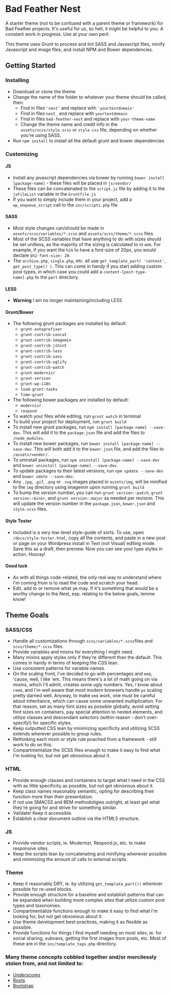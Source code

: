 # Bad Feather Nest

A starter theme (not to be confused with a parent theme or framework) for Bad Feather projects. It's useful for us, so hell, it might be helpful to you. A constant work in progress. Use at your own peril. 

This theme uses Grunt to process and lint SASS and Javascript files, minify Javascript and image files, and install NPM and Bower dependencies. 

## Getting Started
### Installing
* Download or clone the theme
* Change the name of the folder to whatever your theme should be called, then:
  * Find in files `'nest'` and replace with `'yourtextdomain'`
  * Find in files `nest_` and replace with `yourtextdomain`
  * Find in files `bad-feather-nest` and replace with `your-theme-name`
  * Change the theme name and credit info in the `assets/scss/style.scss` or `style.css` file, depending on whether you're using SASS.
* Run `npm install` to install all the default grunt and bower dependencies

### Customizing
#### JS
* Install any javascript dependencies via bower by running `bower install [package-name]` - these files will be placed in `js/vendor/`
* These files can be concatenated to the `script.js` file by adding it to the `jsFileList` variable in the `Gruntfile.js`
* If you want to simply include them in your project, add a `wp_enqueue_script` call to the `inc/scripts.php` file

#### SASS
* Most style changes can/should be made in `assets/scss/variables/*.scss` and `assets/scss/theme/*.scss` files
* Most of the SCSS variables that have anything to do with sizes should be set unitless, as the majority of the sizing is calculated to in `em`s. For example, if you want the `h2`s to have a font-size of 20px, you would declare `$h2-font-size: 20`.
* The `archive.php`, `single.php`, etc. all use `get_template_part( 'content', get_post_type() )`. This can come in handy if you start adding custom post types, in which case you could add a `content-[post-type-name].php` to the `part` directory.

#### LESS
* **Warning** I am no longer maintaining/including LESS

#### Grunt/Bower
* The following grunt packages are installed by default:
  * `grunt-autoprefixer`
  * `grunt-contrib-concat`
  * `grunt-contrib-imagemin`
  * `grunt-contrib-jshint`
  * `grunt-contrib-less`
  * `grunt-contrib-sass`
  * `grunt-contrib-uglify`
  * `grunt-contrib-watch`
  * `grunt-modernizr`
  * `grunt-version`
  * `grunt-wp-i18n`
  * `load-grunt-tasks`
  * `time-grunt`
* The following bower packages are installed by default:
  * `modernizr`
  * `respond`
* To watch your files while editing, run `grunt watch` in terminal
* To build your project for deployment, run `grunt build`
* To install new grunt packages, run `npm install [package-name] --save-dev`. This will add it to the `package.json` file and add the files to `/node_modules`.
* To install new bower packages, run `bower install [package-name] --save-dev`. This will both add it to the `bower.json` file, and add the files to `/assets/vendor/`.
* To uninstall packages, run `npm uninstall [package-name] --save-dev` and `bower uninstall [package-name] --save-dev`.
* To update packages to their latest versions, run `npm update --save-dev` and `bower udate --save-dev`.
* Any `.jpg`, `.gif`, `.png` or `.svg` images placed in `assets/img`, will be minified to the `img` directory using imagemin upon running `grunt build`
* To bump the version number, you can run `grunt version::patch`, `grunt version::minor`, and `grunt version::major` as needed per revision. This will update the version number in the `package.json`, `bower.json` and `style.scss` files.

#### Style Tester
* Included is a very low-level style-guide of sorts. To use, open `/docs/style-tester.html`, copy all the contents, and paste in a new post or page on your Wordpress install in Text (not Visual) editing mode. Save this as a draft, then preview. Now you can see your type styles in action. Hooray!

#### Good luck
* As with all things code-related, the only real way to understand where I'm coming from is to read the code and scratch your head.
* Edit, add to or remove what ye may. If it's something that would be a worthy change to the Nest, esp. relating to the below goals, lemme know!

## Theme Goals

### SASS/CSS
* Handle all customizations through `scss/variables/*.scss`files and `scss/theme/*.scss` files.
* Provide variables and mixins for everything I might need.
* Many mixins apply styles only if they're different than the default. This comes in handy in terms of keeping the CSS lean.
* Use consistent patterns for variable names.
* On the scaling front, I've decided to go with percentages and `em`s, 'cause, well, I like 'em. This means there's a lot of math going on via mixins, which I'll admit, creates some ugly numbers. Yes, I know about `rem`s, and I'm well aware that most modern browsers handle `px` scaling pretty darned well. Anyway, to make `em`s work, one must be careful about inheritance, which can cause some unwanted multiplication. For that reason, set as many font sizes as possible globally, avoid setting font sizes on containers, pay special attention to nested elements, and utilize classes and descendant selectors (within reason - don't over-specify!) for specific styles.
* Keep outputted CSS lean by minimizing specificity and utilizing SCSS extends wherever possible to group rules.
* Rethinking each mixin or style rule poached from a framework - still work to do on this.
* Compartmentalize the SCSS files enough to make it easy to find what I'm looking for, but not get obnoxious about it.

### HTML
* Provide enough classes and containers to target what I need in the CSS with as little specificity as possible, but not get obnoxious about it.
* Keep class names reasonably semantic, opting for describing their function more than their presentation.
* If not use SMACSS and BEM methodoligies outright, at least get what they're going for and strive for something similar.
* Validate! Keep it accessible.
* Establish a clear document outline via the HTML5 structure.

### JS
* Provide vendor scripts, ie. Modernizr, Respond.js, etc. to make responsive sites.
* Keep the scripts lean by concatenating and minifying whenever possible and minimizing the amount of calls to external scripts.

### Theme
* Keep it reasonably DRY, ie. by utilizing `get_template_part())` wherever possible for re-used blocks.
* Provide enough structure for a baseline and establish patterns that can be expanded when building more complex sites that utilize custom post types and taxonomies.
* Compartmentalize functions enough to make it easy to find what I'm looking for, but not get obnoxious about it.
* Use theme development best-practices, making it as flexible as possible.
* Provide functions for things I find myself needing on most sites, ie. for social sharing, subnavs, getting the first images from posts, etc. Most of these are in the `inc/template_tags.php` directory.

### Many theme concepts cobbled together and/or mercilessly stolen from, and not limited to:
* [Underscores](http://underscores.me/)
* [Roots](http://roots.io/)
* [Bootstrap](http://getbootstrap.com)
